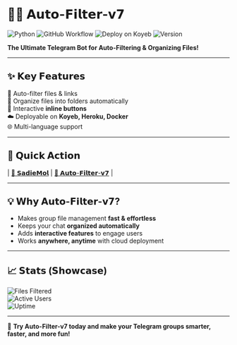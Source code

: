 # 🚀🤖 𝗔𝘂𝘁𝗼-𝗙𝗶𝗹𝘁𝗲𝗿-𝘃𝟳

![Python](https://img.shields.io/badge/python-3.12-blue) 
![GitHub Workflow](https://img.shields.io/github/actions/workflow/status/username/Auto-Filter-v7/run-bot.yml) 
![Deploy on Koyeb](https://img.shields.io/badge/deploy-Koyeb-brightgreen)
![Version](https://img.shields.io/badge/version-v7.0-blue)

**The Ultimate Telegram Bot for Auto-Filtering & Organizing Files!**  

---

## ✨ 𝗞𝗲𝘆 𝗙𝗲𝗮𝘁𝘂𝗿𝗲𝘀

🌟 Auto-filter files & links  
📂 Organize files into folders automatically   
🔘 Interactive **inline buttons**  
☁️ Deployable on **Koyeb, Heroku, Docker**  
🌐 Multi-language support  

---

## 🚀 𝗤𝘂𝗶𝗰𝗸 𝗔𝗰𝘁𝗶𝗼𝗻

| [🤖 𝗦𝗮𝗱𝗶𝗲𝗠𝗼𝗹](https://t.me/SadiemolBot) | 
[📂 𝗔𝘂𝘁𝗼-𝗙𝗶𝗹𝘁𝗲𝗿-𝘃𝟳](https://github.com/username/Auto-Filter-v7) | 

---

## 💡 𝗪𝗵𝘆 𝗔𝘂𝘁𝗼-𝗙𝗶𝗹𝘁𝗲𝗿-𝘃𝟳?

- Makes group file management **fast & effortless**  
- Keeps your chat **organized automatically**  
- Adds **interactive features** to engage users  
- Works **anywhere, anytime** with cloud deployment  

---

## 📈 𝗦𝘁𝗮𝘁𝘀 (𝗦𝗵𝗼𝘄𝗰𝗮𝘀𝗲)

![Files Filtered](https://img.shields.io/badge/files-152-blue)  
![Active Users](https://img.shields.io/badge/users-34-green)  
![Uptime](https://img.shields.io/uptimerobot/ratio/m794098723-abcdef123456)

---

💬 **Try Auto-Filter-v7 today and make your Telegram groups smarter, faster, and more fun!**
